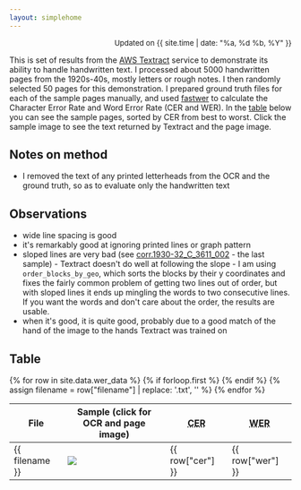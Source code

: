 ```yaml
---
layout: simplehome
---
```


<div id="update" style="text-align: right; margin-bottom: 1em; font-size: small">Updated on {{ site.time | date: "%a, %d %b, %Y" }}</div>

This is set of results from the [AWS Textract](https://aws.amazon.com/textract/) service to demonstrate its ability to handle 
handwritten text. I processed about 5000 handwritten pages from the 1920s-40s, mostly letters or rough notes. I then randomly selected 50 pages for this demonstration. I prepared ground truth files for each of the sample pages manually, and used [fastwer](https://github.com/kahne/fastwer) to calculate the Character Error Rate and Word Error Rate (CER and WER). In the [table](#table) below you can see the sample pages, sorted by CER from best to worst. Click the sample image to see the text returned by Textract and the page image.

## Notes on method

- I removed the text of any printed letterheads from the OCR and the ground truth, so as to evaluate only the handwritten text

## Observations

- wide line spacing is good
- it's remarkably good at ignoring printed lines or graph pattern
- sloped lines are very bad (see [corr.1930-32_C_3611_002](#corr.1930-32_C_3611_002) - the last sample) - Textract doesn't do well at following the slope - I am using ```order_blocks_by_geo```, which sorts the blocks by their y coordinates and fixes the fairly common problem of getting two lines out of order, but with sloped lines it ends up mingling the words to two consecutive lines. If you want the words and don't care about the order, the results are usable.
- when it's good, it is quite good, probably due to a good match of the hand of the image to the hands Textract was trained on

## Table

<table>
  <thead>
  <tr>
    <th>File</th>
    <th>Sample (click for OCR and page image)</th>
    <th><abbr title="Character Error Rate">CER</abbr></th>
    <th><abbr title="Word Error Rate">WER</abbr></th>
  </tr>
  </thead>
  <tbody>
  {% for row in site.data.wer_data %}
    {% if forloop.first %}
    {% endif %}
    {% assign filename = row["filename"] | replace: '.txt', '' %}
    <tr id="{{ filename }}">
      <td>{{ filename }}</td>
      <td><a href="pages/{{ filename }}.html" rel="nofollow" title="{{ filename }}"><img src="samples/{{ filename }}.jpg"/></a></td>
      <td class="dec">{{ row["cer"] }}</td>
      <td class="dec">{{ row["wer"] }}</td>
    </tr>
  {% endfor %}
  </tbody>
</table>
